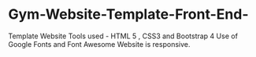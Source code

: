 # Gym-Website-Template-Front-End-

Template Website
Tools used - HTML 5 , CSS3 and Bootstrap 4
Use of Google Fonts and Font Awesome
Website is responsive.
